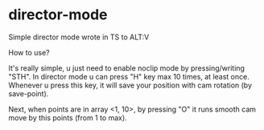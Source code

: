 # director-mode
Simple director mode wrote in TS to ALT:V

How to use?

It's really simple, u just need to enable noclip mode by pressing/writing "STH".
In director mode u can press "H" key max 10 times, at least once. Whenever u press this key, it will save your position with cam rotation (by save-point).

Next, when points are in array <1, 10>, by pressing "O" it runs smooth cam move by this points (from 1 to max).
